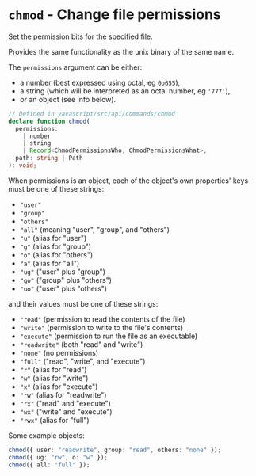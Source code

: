 # `chmod` - Change file permissions

Set the permission bits for the specified file.

Provides the same functionality as the unix binary of the same name.

The `permissions` argument can be either:

- a number (best expressed using octal, eg `0o655`),
- a string (which will be interpreted as an octal number, eg `'777'`),
- or an object (see info below).

```ts
// Defined in yavascript/src/api/commands/chmod
declare function chmod(
  permissions:
    | number
    | string
    | Record<ChmodPermissionsWho, ChmodPermissionsWhat>,
  path: string | Path
): void;
```

When permissions is an object, each of the object's own properties' keys must be one of these strings:

- `"user"`
- `"group"`
- `"others"`
- `"all"` (meaning "user", "group", and "others")
- `"u"` (alias for "user")
- `"g"` (alias for "group")
- `"o"` (alias for "others")
- `"a"` (alias for "all")
- `"ug"` ("user" plus "group")
- `"go"` ("group" plus "others")
- `"uo"` ("user" plus "others")

and their values must be one of these strings:

- `"read"` (permission to read the contents of the file)
- `"write"` (permission to write to the file's contents)
- `"execute"` (permission to run the file as an executable)
- `"readwrite"` (both "read" and "write")
- `"none"` (no permissions)
- `"full"` ("read", "write", and "execute")
- `"r"` (alias for "read")
- `"w"` (alias for "write")
- `"x"` (alias for "execute")
- `"rw"` (alias for "readwrite")
- `"rx"` ("read" and "execute")
- `"wx"` ("write" and "execute")
- `"rwx"` (alias for "full")

Some example objects:

```ts
chmod({ user: "readwrite", group: "read", others: "none" });
chmod({ ug: "rw", o: "w" });
chmod({ all: "full" });
```
